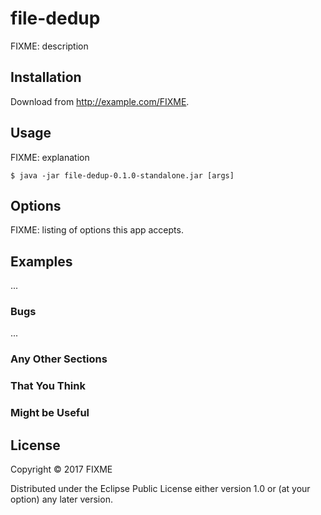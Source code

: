 # file-dedup

FIXME: description

## Installation

Download from http://example.com/FIXME.

## Usage

FIXME: explanation

    $ java -jar file-dedup-0.1.0-standalone.jar [args]

## Options

FIXME: listing of options this app accepts.

## Examples

...

### Bugs

...

### Any Other Sections
### That You Think
### Might be Useful

## License

Copyright © 2017 FIXME

Distributed under the Eclipse Public License either version 1.0 or (at
your option) any later version.
